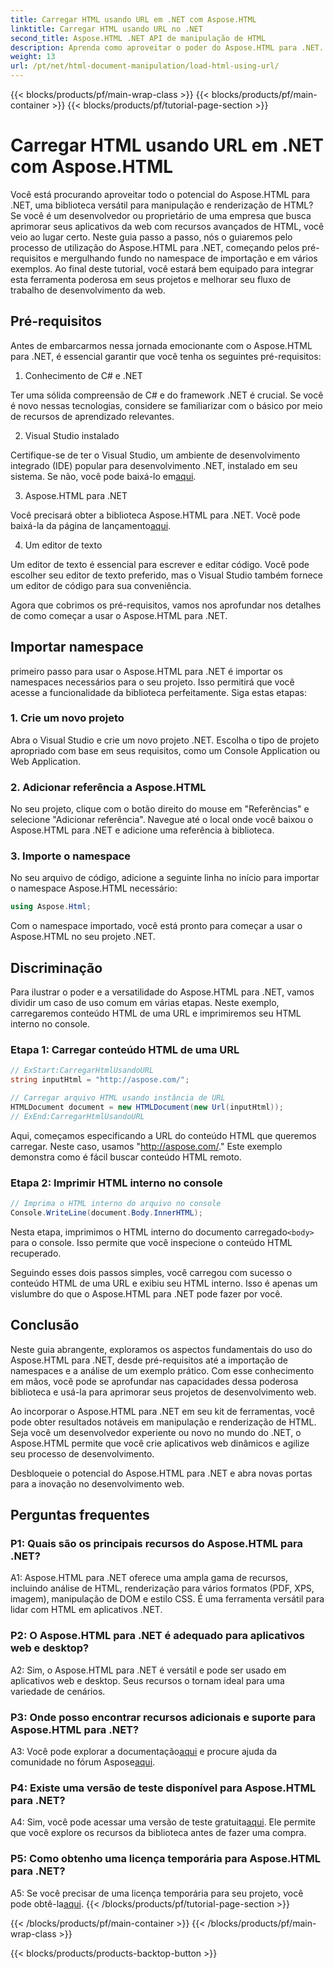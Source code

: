 ```yaml
---
title: Carregar HTML usando URL em .NET com Aspose.HTML
linktitle: Carregar HTML usando URL no .NET
second_title: Aspose.HTML .NET API de manipulação de HTML
description: Aprenda como aproveitar o poder do Aspose.HTML para .NET. Impulsione seu desenvolvimento web com manipulação e renderização de HTML.
weight: 13
url: /pt/net/html-document-manipulation/load-html-using-url/
---
```


{{< blocks/products/pf/main-wrap-class >}}
{{< blocks/products/pf/main-container >}}
{{< blocks/products/pf/tutorial-page-section >}}

# Carregar HTML usando URL em .NET com Aspose.HTML


Você está procurando aproveitar todo o potencial do Aspose.HTML para .NET, uma biblioteca versátil para manipulação e renderização de HTML? Se você é um desenvolvedor ou proprietário de uma empresa que busca aprimorar seus aplicativos da web com recursos avançados de HTML, você veio ao lugar certo. Neste guia passo a passo, nós o guiaremos pelo processo de utilização do Aspose.HTML para .NET, começando pelos pré-requisitos e mergulhando fundo no namespace de importação e em vários exemplos. Ao final deste tutorial, você estará bem equipado para integrar esta ferramenta poderosa em seus projetos e melhorar seu fluxo de trabalho de desenvolvimento da web.

## Pré-requisitos

Antes de embarcarmos nessa jornada emocionante com o Aspose.HTML para .NET, é essencial garantir que você tenha os seguintes pré-requisitos:

1. Conhecimento de C# e .NET

Ter uma sólida compreensão de C# e do framework .NET é crucial. Se você é novo nessas tecnologias, considere se familiarizar com o básico por meio de recursos de aprendizado relevantes.

2. Visual Studio instalado

 Certifique-se de ter o Visual Studio, um ambiente de desenvolvimento integrado (IDE) popular para desenvolvimento .NET, instalado em seu sistema. Se não, você pode baixá-lo em[aqui](https://visualstudio.microsoft.com/).

3. Aspose.HTML para .NET

 Você precisará obter a biblioteca Aspose.HTML para .NET. Você pode baixá-la da página de lançamento[aqui](https://releases.aspose.com/html/net/).

4. Um editor de texto

Um editor de texto é essencial para escrever e editar código. Você pode escolher seu editor de texto preferido, mas o Visual Studio também fornece um editor de código para sua conveniência.

Agora que cobrimos os pré-requisitos, vamos nos aprofundar nos detalhes de como começar a usar o Aspose.HTML para .NET.

## Importar namespace

primeiro passo para usar o Aspose.HTML para .NET é importar os namespaces necessários para o seu projeto. Isso permitirá que você acesse a funcionalidade da biblioteca perfeitamente. Siga estas etapas:

### 1. Crie um novo projeto

Abra o Visual Studio e crie um novo projeto .NET. Escolha o tipo de projeto apropriado com base em seus requisitos, como um Console Application ou Web Application.

### 2. Adicionar referência a Aspose.HTML

No seu projeto, clique com o botão direito do mouse em "Referências" e selecione "Adicionar referência". Navegue até o local onde você baixou o Aspose.HTML para .NET e adicione uma referência à biblioteca.

### 3. Importe o namespace

No seu arquivo de código, adicione a seguinte linha no início para importar o namespace Aspose.HTML necessário:

```csharp
using Aspose.Html;
```

Com o namespace importado, você está pronto para começar a usar o Aspose.HTML no seu projeto .NET.

## Discriminação

Para ilustrar o poder e a versatilidade do Aspose.HTML para .NET, vamos dividir um caso de uso comum em várias etapas. Neste exemplo, carregaremos conteúdo HTML de uma URL e imprimiremos seu HTML interno no console.

### Etapa 1: Carregar conteúdo HTML de uma URL

```csharp
// ExStart:CarregarHtmlUsandoURL
string inputHtml = "http://aspose.com/";

// Carregar arquivo HTML usando instância de URL
HTMLDocument document = new HTMLDocument(new Url(inputHtml));
// ExEnd:CarregarHtmlUsandoURL
```

Aqui, começamos especificando a URL do conteúdo HTML que queremos carregar. Neste caso, usamos "http://aspose.com/." Este exemplo demonstra como é fácil buscar conteúdo HTML remoto.

### Etapa 2: Imprimir HTML interno no console

```csharp
// Imprima o HTML interno do arquivo no console
Console.WriteLine(document.Body.InnerHTML);
```

 Nesta etapa, imprimimos o HTML interno do documento carregado`<body>` para o console. Isso permite que você inspecione o conteúdo HTML recuperado.

Seguindo esses dois passos simples, você carregou com sucesso o conteúdo HTML de uma URL e exibiu seu HTML interno. Isso é apenas um vislumbre do que o Aspose.HTML para .NET pode fazer por você.

## Conclusão

Neste guia abrangente, exploramos os aspectos fundamentais do uso do Aspose.HTML para .NET, desde pré-requisitos até a importação de namespaces e a análise de um exemplo prático. Com esse conhecimento em mãos, você pode se aprofundar nas capacidades dessa poderosa biblioteca e usá-la para aprimorar seus projetos de desenvolvimento web.

Ao incorporar o Aspose.HTML para .NET em seu kit de ferramentas, você pode obter resultados notáveis em manipulação e renderização de HTML. Seja você um desenvolvedor experiente ou novo no mundo do .NET, o Aspose.HTML permite que você crie aplicativos web dinâmicos e agilize seu processo de desenvolvimento.

Desbloqueie o potencial do Aspose.HTML para .NET e abra novas portas para a inovação no desenvolvimento web.

## Perguntas frequentes

### P1: Quais são os principais recursos do Aspose.HTML para .NET?
   
A1: Aspose.HTML para .NET oferece uma ampla gama de recursos, incluindo análise de HTML, renderização para vários formatos (PDF, XPS, imagem), manipulação de DOM e estilo CSS. É uma ferramenta versátil para lidar com HTML em aplicativos .NET.

### P2: O Aspose.HTML para .NET é adequado para aplicativos web e desktop?
   
A2: Sim, o Aspose.HTML para .NET é versátil e pode ser usado em aplicativos web e desktop. Seus recursos o tornam ideal para uma variedade de cenários.

### P3: Onde posso encontrar recursos adicionais e suporte para Aspose.HTML para .NET?
   
 A3: Você pode explorar a documentação[aqui](https://reference.aspose.com/html/net/) e procure ajuda da comunidade no fórum Aspose[aqui](https://forum.aspose.com/).

### P4: Existe uma versão de teste disponível para Aspose.HTML para .NET?
   
 A4: Sim, você pode acessar uma versão de teste gratuita[aqui](https://releases.aspose.com/). Ele permite que você explore os recursos da biblioteca antes de fazer uma compra.

### P5: Como obtenho uma licença temporária para Aspose.HTML para .NET?
   
A5: Se você precisar de uma licença temporária para seu projeto, você pode obtê-la[aqui](https://purchase.aspose.com/temporary-license/).
{{< /blocks/products/pf/tutorial-page-section >}}

{{< /blocks/products/pf/main-container >}}
{{< /blocks/products/pf/main-wrap-class >}}

{{< blocks/products/products-backtop-button >}}
